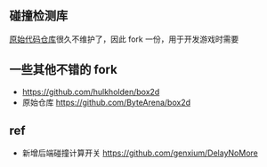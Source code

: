 ## 碰撞检测库
[原始代码仓库](https://github.com/ByteArena/box2d)很久不维护了，因此 fork 一份，用于开发游戏时需要

## 一些其他不错的 fork
* https://github.com/hulkholden/box2d
* 原始仓库 https://github.com/ByteArena/box2d

## ref
* 新增后端碰撞计算开关 https://github.com/genxium/DelayNoMore
